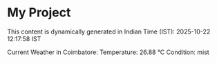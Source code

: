 # My Project

This content is dynamically generated in Indian Time (IST): 2025-10-22 12:17:58 IST


Current Weather in Coimbatore:
Temperature: 26.88 °C
Condition: mist
